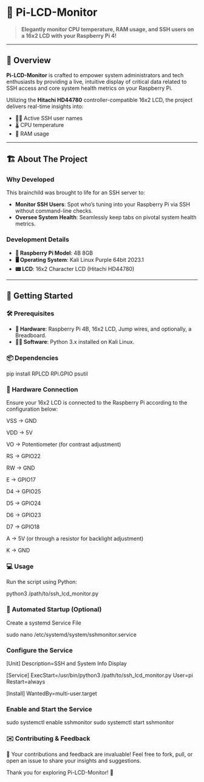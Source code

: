 # 🚀 Pi-LCD-Monitor 

> **Elegantly monitor CPU temperature, RAM usage, and SSH users on a 16x2 LCD with your Raspberry Pi 4!**

---

## 🎯 Overview 

**Pi-LCD-Monitor** is crafted to empower system administrators and tech enthusiasts by providing a live, intuitive display of critical data related to SSH access and core system health metrics on your Raspberry Pi. 

Utilizing the **Hitachi HD44780** controller-compatible 16x2 LCD, the project delivers real-time insights into:
- 🧑‍💻 Active SSH user names
- 🌡️ CPU temperature
- 💾 RAM usage

---

## 🏗 About The Project 

### Why Developed

This brainchild was brought to life for an SSH server to:
- **Monitor SSH Users**: Spot who’s tuning into your Raspberry Pi via SSH without command-line checks.
- **Oversee System Health**: Seamlessly keep tabs on pivotal system health metrics.

### Development Details
- **🍰 Raspberry Pi Model**: 4B 8GB
- **🖥 Operating System**: Kali Linux Purple 64bit 2023.1
- **📟 LCD**: 16x2 Character LCD (Hitachi HD44780)

---

## 🚀 Getting Started 

### 🛠 Prerequisites 

- **🧱 Hardware**: Raspberry Pi 4B, 16x2 LCD, Jump wires, and optionally, a Breadboard.
- **👩‍💻 Software**: Python 3.x installed on Kali Linux.

### 📦 Dependencies 

pip install RPLCD RPi.GPIO psutil

### 🔌 Hardware Connection
Ensure your 16x2 LCD is connected to the Raspberry Pi according to the configuration below:

VSS -> GND

VDD -> 5V

VO  -> Potentiometer (for contrast adjustment)

RS  -> GPIO22

RW  -> GND

E   -> GPIO17

D4  -> GPIO25

D5  -> GPIO24

D6  -> GPIO23

D7  -> GPIO18

A   -> 5V (or through a resistor for backlight adjustment)

K   -> GND

### 💻 Usage
Run the script using Python:

python3 /path/to/ssh_lcd_monitor.py

### 🔄 Automated Startup (Optional)
Create a systemd Service File

sudo nano /etc/systemd/system/sshmonitor.service

### Configure the Service

[Unit]
Description=SSH and System Info Display

[Service]
ExecStart=/usr/bin/python3 /path/to/ssh_lcd_monitor.py
User=pi
Restart=always

[Install]
WantedBy=multi-user.target

### Enable and Start the Service

sudo systemctl enable sshmonitor
sudo systemctl start sshmonitor

### ✉️ Contributing & Feedback

🌟 Your contributions and feedback are invaluable! Feel free to fork, pull, or open an issue to share your insights and suggestions.

Thank you for exploring Pi-LCD-Monitor! 🎉

